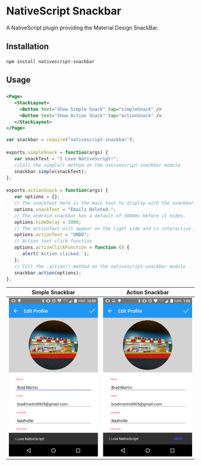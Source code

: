 # NativeScript Snackbar

A NativeScript plugin providing the Material Design SnackBar.

## Installation
`npm install nativescript-snackbar`

## Usage

###
```XML
<Page>
   <StackLayout>
     <Button text="Show Simple Snack" tap="simpleSnack" />
     <Button text="Show Action Snack" tap="actionSnack" />
   </StackLayout>
</Page>
```

```JavaScript
var snackbar = require("nativescript-snackbar");

exports.simpleSnack = function(args) {
   var snackText = "I Love NativeScript!";      
   //Call the simple() method on the nativescript-snackbar module
   snackbar.simple(snackText);   
};

exports.actionSnack = function(args) {
   var options = {};
   // The snackText here is the main text to display with the snackbar.
   options.snackText = "Emails Deleted.";   
   // The android snackbar has a default of 3000ms before it hides.
   options.hideDelay = 3000;   
   // The actionText will appear on the right side and is interactive if the user taps it before the snackbar hides
   options.actionText = "UNDO";   
   // Action text click function
   options.actionClickFunction = function () {
      alert('Action clicked.');
   };    
   // Call the .action() method on the nativescript-snackbar module
   snackbar.action(options);   
};

```
Simple Snackbar | Action Snackbar
------------ | -------------
![iOS](/simple.png) | ![Android](/action.png)
